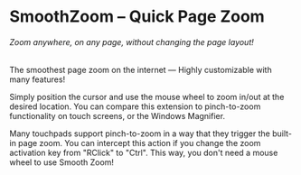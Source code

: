# SmoothZoom – Quick Page Zoom

###### Zoom anywhere, on any page, without changing the page layout!

The smoothest page zoom on the internet
⁠— Highly customizable with many features!

Simply position the cursor and use the mouse wheel to zoom in/out at the desired location. You can compare this extension to pinch-to-zoom functionality on touch screens, or the Windows Magnifier.

Many touchpads support pinch-to-zoom in a way that they trigger the built-in page zoom. You can intercept this action if you change the zoom activation key from "RClick" to "Ctrl". This way, you don't need a mouse wheel to use Smooth Zoom!
